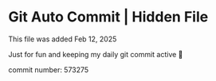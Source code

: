 # Git Auto Commit | Hidden File

This file was added Feb 12, 2025

Just for fun and keeping my daily git commit active 🤪

commit number: 573275
